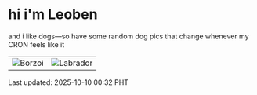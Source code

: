 # hi i'm Leoben

and i like dogs—so have some random dog pics that change whenever my CRON feels like it

|  |  |
|--------|----------|
| ![Borzoi](https://random-dog-vercel.vercel.app/api/random-borzoi?v=1760027520) | ![Labrador](https://random-dog-vercel.vercel.app/api/random-labrador?v=1760027520) |

Last updated: 2025-10-10 00:32 PHT
